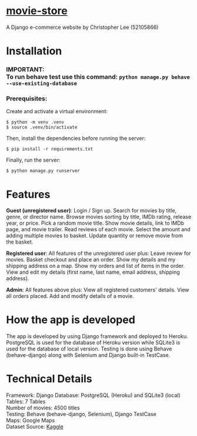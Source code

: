 # <a href = "http://store-movies.herokuapp.com">movie-store</a>
A Django e-commerce website by Christopher Lee (52105866)

# Installation
### IMPORTANT: <br> To run behave test use this command: ```python manage.py behave --use-existing-database```
### Prerequisites:  
Create and activate a virtual environment:<br>
```
$ python -m venv .venv
$ source .venv/bin/activate
```
Then, install the dependencies before running the server:<br>
```
$ pip install -r requirements.txt
```
Finally, run the server:<br>
```
$ python manage.py runserver
```

# Features
<b>Guest (unregistered user)</b>:
Login / Sign up.
Search for movies by title, genre, or director name.
Browse movies sorting by title, IMDb rating, release year, or price.
Pick a random movie title.
Show movie details, link to IMDb page, and movie trailer.
Read reviews of each movie.
Select the amount and adding multiple movies to basket.
Update quantity or remove movie from the basket.

<b>Registered user</b>:
All features of the unregistered user plus:
Leave review for movies.
Basket checkout and place an order.
Show my details and my shipping address on a map.
Show my orders and list of items in the order.
View and edit my details (first name, last name, email address, shipping address).

<b>Admin</b>:
All features above plus:
View all registered customers’ details.
View all orders placed.
Add and modify details of a movie.

# How the app is developed
The app is developed by using Django framework and deployed to Heroku. PostgreSQL is used for the database of Heroku version while SQLite3 is used for the database of local version. Testing is done using Behave (behave-django) along with Selenium and Django built-in TestCase.

# Technical Details
Framework: Django 
Database: PostgreSQL (Heroku) and SQLite3 (local)<br>
Tables: 7 Tables<br>
Number of movies: 4500 titles<br>
Testing: Behave (behave-django, Selenium), Django TestCase<br>
Maps: Google Maps<br>
Dataset Source: <a href="https://www.kaggle.com/datasets/gorochu/complete-imdb-movies-dataset">Kaggle</a>
